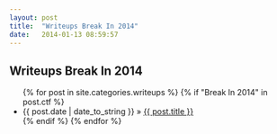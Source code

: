 ```yaml
---
layout: post
title:  "Writeups Break In 2014"
date:   2014-01-13 08:59:57
---
```


<h2>Writeups Break In 2014</h2>
<ul class='posts'>
    {% for post in site.categories.writeups %}
        {% if "Break In 2014" in post.ctf %}
        <li>
          <span>{{ post.date | date_to_string }}</span>
          &raquo;
          <a href='{{ post.url }}'>{{ post.title }}</a>
        </li>
        {% endif %}
    {% endfor %}
</ul>